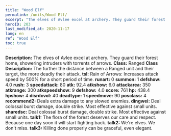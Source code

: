 ```yaml
---
title: "Wood Elf"
permalink: /units/Wood Elf/
excerpt: "The elves of Avlee excel at archery. They guard their forest home, showering intruders with torrents of arrows."
heroID: 203
last_modified_at: 2020-11-17
lang: en
ref: "Wood Elf"
toc: true
---
```

 **Description:** The elves of Avlee excel at archery. They guard their forest home, showering intruders with torrents of arrows.
 **Class:** Ranged
 **Class Description:** The further the distance between a Ranged unit and their target, the more deadly their attack.
 **tsl:** Rain of Arrows: Increases attack speed by 500% for a short period of time.
 **runart:** 0
 **summon:** 1
 **defshow:** 4.0
 **rush:** 3
 **speedattack:** 80
 **atk:** 92.4
 **atkshow:** 6.0
 **attackarea:** 350
 **atkrange:** 300
 **atkspeedshow:** 9
 **defshow:** 4.0
 **score:** 761
 **hp:** 438.4
 **hpshow:** 4
 **disrdcvol:** 40
 **deadtype:** 1
 **speedmove:** 90
 **posclass:** 4
 **recommend2:** Deals extra damage to any slowed enemies.
 **dingwei:** Deal colossal burst damage, double strike. Most effective against small units.
 **sharedsc:** Deal colossal burst damage, double strike. Most effective against small units.
 **talk1:** The flora of the forest deserves our care and respect. Because one day soon it will start fighting back.
 **talk2:** We're elves. We don't miss.
 **talk3:** Killing done properly can be graceful, even elegant.
